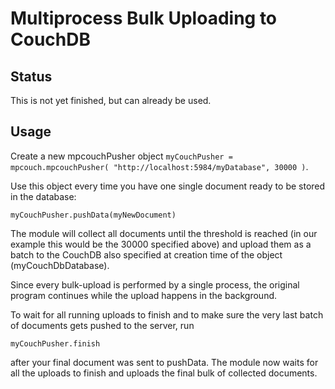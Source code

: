 # Multiprocess Bulk Uploading to CouchDB

## Status

This is not yet finished, but can already be used.

## Usage

Create a new mpcouchPusher object `myCouchPusher = mpcouch.mpcouchPusher( "http://localhost:5984/myDatabase", 30000 )`.

Use this object every time you have one single document ready to be stored in the database:

`myCouchPusher.pushData(myNewDocument)`

The module will collect all documents until the threshold is reached (in our example this would be the 30000 specified above) and upload them as a batch to the CouchDB also specified at creation time of the object (myCouchDbDatabase).

Since every bulk-upload is performed by a single process, the original program continues while the upload happens in the background.

To wait for all running uploads to finish and to make sure the very last batch of documents gets pushed to the server, run

`myCouchPusher.finish`

after your final document was sent to pushData.
The module now waits for all the uploads to finish and uploads the final bulk of collected documents.